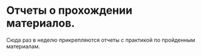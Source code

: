 # Отчеты о прохождении материалов.

Сюда раз в неделю прикрепляются отчеты с практикой по пройденным материалам.
